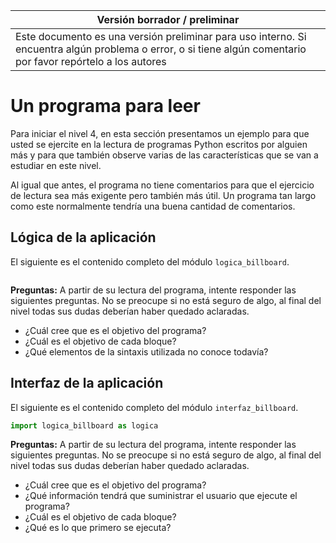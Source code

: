 Versión borrador / preliminar |
-------------------|
Este documento es una versión preliminar para uso interno. Si encuentra algún problema o error, o si tiene algún comentario por favor repórtelo a los autores|


# Un programa para leer

Para iniciar el nivel 4, en esta sección presentamos un ejemplo para que usted se ejercite en la lectura de programas Python escritos por alguien más y para que también observe varias de las características que se van a estudiar en este nivel.

Al igual que antes, el programa no tiene comentarios para que el ejercicio de lectura sea más exigente pero también más útil. Un programa tan largo como este normalmente tendría una buena cantidad de comentarios.


## Lógica de la aplicación

El siguiente es el contenido completo del módulo `logica_billboard`.

```python

```

**Preguntas:**
A partir de su lectura del programa, intente responder las siguientes preguntas. No se preocupe si no está seguro de algo, al final del nivel todas sus dudas deberían haber quedado aclaradas.

* ¿Cuál cree que es el objetivo del programa?
* ¿Cuál es el objetivo de cada bloque?
* ¿Qué elementos de la sintaxis utilizada no conoce todavía?


## Interfaz de la aplicación

El siguiente es el contenido completo del módulo `interfaz_billboard`.

```python
import logica_billboard as logica

```

**Preguntas:**
A partir de su lectura del programa, intente responder las siguientes preguntas. No se preocupe si no está seguro de algo, al final del nivel todas sus dudas deberían haber quedado aclaradas.

* ¿Cuál cree que es el objetivo del programa?
* ¿Qué información tendrá que suministrar el usuario que ejecute el programa?
* ¿Cuál es el objetivo de cada bloque?
* ¿Qué es lo que primero se ejecuta?

